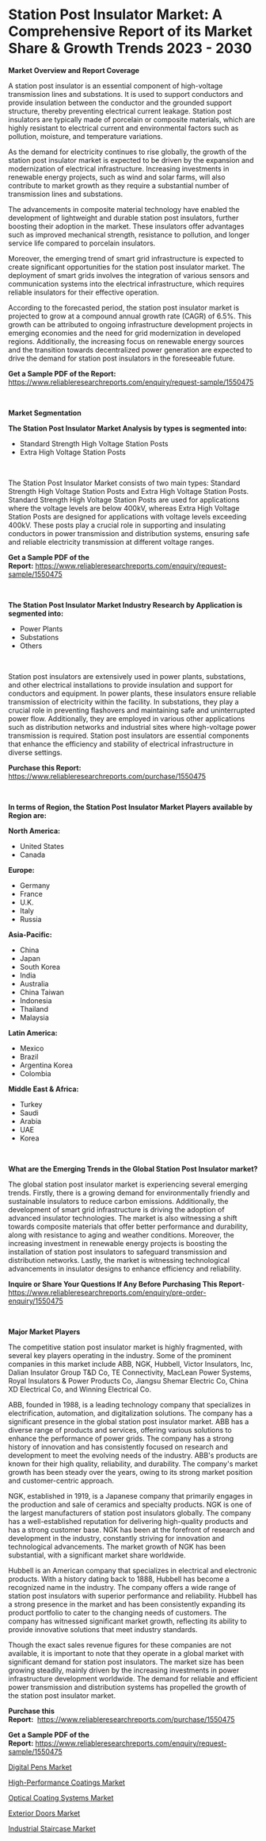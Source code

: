<p><h1>Station Post Insulator Market: A Comprehensive Report of its Market Share & Growth Trends 2023 - 2030</h1></p><p><strong>Market Overview and Report Coverage</strong></p>
<p><p>A station post insulator is an essential component of high-voltage transmission lines and substations. It is used to support conductors and provide insulation between the conductor and the grounded support structure, thereby preventing electrical current leakage. Station post insulators are typically made of porcelain or composite materials, which are highly resistant to electrical current and environmental factors such as pollution, moisture, and temperature variations.</p><p>As the demand for electricity continues to rise globally, the growth of the station post insulator market is expected to be driven by the expansion and modernization of electrical infrastructure. Increasing investments in renewable energy projects, such as wind and solar farms, will also contribute to market growth as they require a substantial number of transmission lines and substations.</p><p>The advancements in composite material technology have enabled the development of lightweight and durable station post insulators, further boosting their adoption in the market. These insulators offer advantages such as improved mechanical strength, resistance to pollution, and longer service life compared to porcelain insulators.</p><p>Moreover, the emerging trend of smart grid infrastructure is expected to create significant opportunities for the station post insulator market. The deployment of smart grids involves the integration of various sensors and communication systems into the electrical infrastructure, which requires reliable insulators for their effective operation.</p><p>According to the forecasted period, the station post insulator market is projected to grow at a compound annual growth rate (CAGR) of 6.5%. This growth can be attributed to ongoing infrastructure development projects in emerging economies and the need for grid modernization in developed regions. Additionally, the increasing focus on renewable energy sources and the transition towards decentralized power generation are expected to drive the demand for station post insulators in the foreseeable future.</p></p>
<p><strong>Get a Sample PDF of the Report:</strong> <a href="https://www.reliableresearchreports.com/enquiry/request-sample/1550475">https://www.reliableresearchreports.com/enquiry/request-sample/1550475</a></p>
<p>&nbsp;</p>
<p><strong>Market Segmentation</strong></p>
<p><strong>The Station Post Insulator Market Analysis by types is segmented into:</strong></p>
<p><ul><li>Standard Strength High Voltage Station Posts</li><li>Extra High Voltage Station Posts</li></ul></p>
<p>&nbsp;</p>
<p><p>The Station Post Insulator Market consists of two main types: Standard Strength High Voltage Station Posts and Extra High Voltage Station Posts. Standard Strength High Voltage Station Posts are used for applications where the voltage levels are below 400kV, whereas Extra High Voltage Station Posts are designed for applications with voltage levels exceeding 400kV. These posts play a crucial role in supporting and insulating conductors in power transmission and distribution systems, ensuring safe and reliable electricity transmission at different voltage ranges.</p></p>
<p><strong>Get a Sample PDF of the Report:</strong>&nbsp;<a href="https://www.reliableresearchreports.com/enquiry/request-sample/1550475">https://www.reliableresearchreports.com/enquiry/request-sample/1550475</a></p>
<p>&nbsp;</p>
<p><strong>The Station Post Insulator Market Industry Research by Application is segmented into:</strong></p>
<p><ul><li>Power Plants</li><li>Substations</li><li>Others</li></ul></p>
<p>&nbsp;</p>
<p><p>Station post insulators are extensively used in power plants, substations, and other electrical installations to provide insulation and support for conductors and equipment. In power plants, these insulators ensure reliable transmission of electricity within the facility. In substations, they play a crucial role in preventing flashovers and maintaining safe and uninterrupted power flow. Additionally, they are employed in various other applications such as distribution networks and industrial sites where high-voltage power transmission is required. Station post insulators are essential components that enhance the efficiency and stability of electrical infrastructure in diverse settings.</p></p>
<p><strong>Purchase this Report:</strong>&nbsp; <a href="https://www.reliableresearchreports.com/purchase/1550475">https://www.reliableresearchreports.com/purchase/1550475</a></p>
<p>&nbsp;</p>
<p><strong>In terms of Region, the Station Post Insulator Market Players available by Region are:</strong></p>
<p>
    <p> <strong> North America: </strong>
        <ul>
            <li>United States</li>
            <li>Canada</li>
        </ul>
        </p> 
    <p> <strong> Europe: </strong>
        <ul>
            <li>Germany</li>
            <li>France</li>
            <li>U.K.</li>
            <li>Italy</li>
            <li>Russia</li>
        </ul>
        </p> 
    <p> <strong> Asia-Pacific: </strong>
        <ul>
            <li>China</li>
            <li>Japan</li>
            <li>South Korea</li>
            <li>India</li>
            <li>Australia</li>
            <li>China Taiwan</li>
            <li>Indonesia</li>
            <li>Thailand</li>
            <li>Malaysia</li>
        </ul>
        </p> 
    <p> <strong> Latin America: </strong>
        <ul>
            <li>Mexico</li>
            <li>Brazil</li>
            <li>Argentina Korea</li>
            <li>Colombia</li>
        </ul>
        </p> 
    <p> <strong> Middle East & Africa: </strong>
        <ul>
            <li>Turkey</li>
            <li>Saudi</li>
            <li>Arabia</li>
            <li>UAE</li>
            <li>Korea</li>
        </ul>
    </p>
    </p>
<p>&nbsp;</p>
<p><strong>What are the Emerging Trends in the Global Station Post Insulator market?</strong></p>
<p><p>The global station post insulator market is experiencing several emerging trends. Firstly, there is a growing demand for environmentally friendly and sustainable insulators to reduce carbon emissions. Additionally, the development of smart grid infrastructure is driving the adoption of advanced insulator technologies. The market is also witnessing a shift towards composite materials that offer better performance and durability, along with resistance to aging and weather conditions. Moreover, the increasing investment in renewable energy projects is boosting the installation of station post insulators to safeguard transmission and distribution networks. Lastly, the market is witnessing technological advancements in insulator designs to enhance efficiency and reliability.</p></p>
<p><strong>Inquire or Share Your Questions If Any Before Purchasing This Report</strong>- <a href="https://www.reliableresearchreports.com/enquiry/pre-order-enquiry/1550475">https://www.reliableresearchreports.com/enquiry/pre-order-enquiry/1550475</a></p>
<p>&nbsp;</p>
<p><strong>Major Market Players</strong></p>
<p><p>The competitive station post insulator market is highly fragmented, with several key players operating in the industry. Some of the prominent companies in this market include ABB, NGK, Hubbell, Victor Insulators, Inc, Dalian Insulator Group T&D Co, TE Connectivity, MacLean Power Systems, Royal Insulators & Power Products Co, Jiangsu Shemar Electric Co, China XD Electrical Co, and Winning Electrical Co. </p><p>ABB, founded in 1988, is a leading technology company that specializes in electrification, automation, and digitalization solutions. The company has a significant presence in the global station post insulator market. ABB has a diverse range of products and services, offering various solutions to enhance the performance of power grids. The company has a strong history of innovation and has consistently focused on research and development to meet the evolving needs of the industry. ABB's products are known for their high quality, reliability, and durability. The company's market growth has been steady over the years, owing to its strong market position and customer-centric approach. </p><p>NGK, established in 1919, is a Japanese company that primarily engages in the production and sale of ceramics and specialty products. NGK is one of the largest manufacturers of station post insulators globally. The company has a well-established reputation for delivering high-quality products and has a strong customer base. NGK has been at the forefront of research and development in the industry, constantly striving for innovation and technological advancements. The market growth of NGK has been substantial, with a significant market share worldwide. </p><p>Hubbell is an American company that specializes in electrical and electronic products. With a history dating back to 1888, Hubbell has become a recognized name in the industry. The company offers a wide range of station post insulators with superior performance and reliability. Hubbell has a strong presence in the market and has been consistently expanding its product portfolio to cater to the changing needs of customers. The company has witnessed significant market growth, reflecting its ability to provide innovative solutions that meet industry standards. </p><p>Though the exact sales revenue figures for these companies are not available, it is important to note that they operate in a global market with significant demand for station post insulators. The market size has been growing steadily, mainly driven by the increasing investments in power infrastructure development worldwide. The demand for reliable and efficient power transmission and distribution systems has propelled the growth of the station post insulator market.</p></p>
<p><strong>Purchase this Report:</strong>&nbsp;&nbsp;<a href="https://www.reliableresearchreports.com/purchase/1550475">https://www.reliableresearchreports.com/purchase/1550475</a></p>
<p></p>
<p><strong>Get a Sample PDF of the Report:</strong>&nbsp;<a href="https://www.reliableresearchreports.com/enquiry/request-sample/1550475">https://www.reliableresearchreports.com/enquiry/request-sample/1550475</a></p>
<p><p><a href="https://medium.com/@myrtleebert1913/digital-pens-market-insights-into-market-cagr-market-trends-and-growth-strategies-52fae42739ce">Digital Pens Market</a></p><p><a href="https://github.com/rahu1506/Market-Research-Report-List-1/blob/main/high-performance-coatings-market.md">High-Performance Coatings Market</a></p><p><a href="https://medium.com/@amrutreliable23/optical-coating-systems-market-size-reveals-the-best-marketing-channels-in-global-industry-0398147163f7">Optical Coating Systems Market</a></p><p><a href="https://medium.com/@sanjubabarp23/exterior-doors-market-insight-market-trends-growth-forecasted-from-2023-to-2030-70c4aa9cab30">Exterior Doors Market</a></p><p><a href="https://github.com/rahu1505/Market-Research-Report-List-1/blob/main/industrial-staircase-market.md">Industrial Staircase Market</a></p></p>
